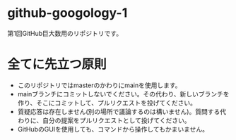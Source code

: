 # github-googology-1
第1回GitHub巨大数用のリポジトリです。

# 全てに先立つ原則
* このリポジトリではmasterのかわりにmainを使用します。
* mainブランチにコミットしないでください。その代わり、新しいブランチを作り、そこにコミットして、プルリクエストを投げてください。
* 質疑応答は存在しません(別の場所で議論するのは構いません)。質問する代わりに、自分の提案をプルリクエストとして投げてください。
* GitHubのGUIを使用しても、コマンドから操作してもかまいません。
